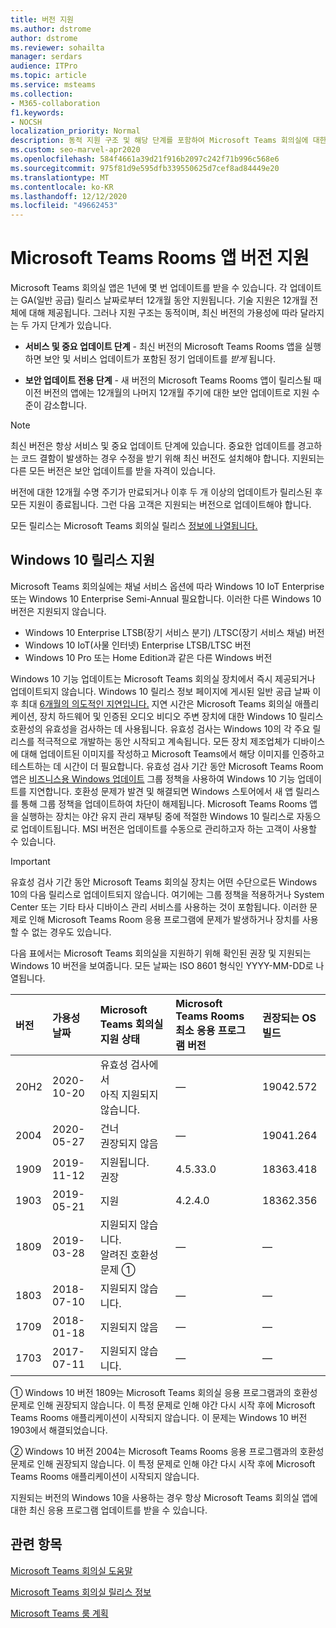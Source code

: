 ```yaml
---
title: 버전 지원
ms.author: dstrome
author: dstrome
ms.reviewer: sohailta
manager: serdars
audience: ITPro
ms.topic: article
ms.service: msteams
ms.collection:
- M365-collaboration
f1.keywords:
- NOCSH
localization_priority: Normal
description: 동적 지원 구조 및 해당 단계를 포함하여 Microsoft Teams 회의실에 대한 수명 주기 지원에 대해 자세히 배워야 합니다.
ms.custom: seo-marvel-apr2020
ms.openlocfilehash: 584f4661a39d21f916b2097c242f71b996c568e6
ms.sourcegitcommit: 975f81d9e595dfb339550625d7cef8ad84449e20
ms.translationtype: MT
ms.contentlocale: ko-KR
ms.lasthandoff: 12/12/2020
ms.locfileid: "49662453"
---
```

# <a name="microsoft-teams-rooms-app-version-support"></a>Microsoft Teams Rooms 앱 버전 지원
 
Microsoft Teams 회의실 앱은 1년에 몇 번 업데이트를 받을 수 있습니다. 각 업데이트는 GA(일반 공급) 릴리스 날짜로부터 12개월 동안 지원됩니다. 기술 지원은 12개월 전체에 대해 제공됩니다. 그러나 지원 구조는 동적이며, 최신 버전의 가용성에 따라 달라지는 두 가지 단계가 있습니다.

- **서비스 및 중요 업데이트 단계** \- 최신 버전의 Microsoft Teams Rooms 앱을 실행하면 보안 및 서비스 업데이트가 포함된 정기 업데이트를 *받게* 됩니다.

- **보안 업데이트 전용 단계** \- 새 버전의 Microsoft Teams Rooms 앱이 릴리스될 때 이전 버전의 앱에는 12개월의 나머지 12개월 주기에 대한 보안 업데이트로 지원 수준이 감소합니다. 

> [!NOTE]
> 최신 버전은 항상 서비스 및 중요 업데이트 단계에 있습니다. 중요한 업데이트를 경고하는 코드 결함이 발생하는 경우 수정을 받기 위해 최신 버전도 설치해야 합니다. 지원되는 다른 모든 버전은 보안 업데이트를 받을 자격이 있습니다.

버전에 대한 12개월 수명 주기가 만료되거나 이후 두 개 이상의 업데이트가 릴리스된 후 모든 지원이 종료됩니다. 그런 다음 고객은 지원되는 버전으로 업데이트해야 합니다.

모든 릴리스는 Microsoft Teams 회의실 릴리스 [정보에 나열됩니다.](rooms-release-note.md)

## <a name="windows-10-release-support"></a>Windows 10 릴리스 지원

Microsoft Teams 회의실에는 채널 서비스 옵션에 따라 Windows 10 IoT Enterprise 또는 Windows 10 Enterprise Semi-Annual 필요합니다. 이러한 다른 Windows 10 버전은 지원되지 않습니다.

- Windows 10 Enterprise LTSB(장기 서비스 분기) /LTSC(장기 서비스 채널) 버전
- Windows 10 IoT(사물 인터넷) Enterprise LTSB/LTSC 버전
- Windows 10 Pro 또는 Home Edition과 같은 다른 Windows 버전

Windows 10 기능 업데이트는 Microsoft Teams 회의실 장치에서 즉시 제공되거나 업데이트되지 않습니다. Windows 10 릴리스 정보 페이지에 게시된 일반 공급 날짜 이후 최대 [6개월의 의도적인 지연입니다.](https://docs.microsoft.com/windows/release-information/) 지연 시간은 Microsoft Teams 회의실 애플리케이션, 장치 하드웨어 및 인증된 오디오 비디오 주변 장치에 대한 Windows 10 릴리스 호환성의 유효성을 검사하는 데 사용됩니다. 유효성 검사는 Windows 10의 각 주요 릴리스를 적극적으로 개발하는 동안 시작되고 계속됩니다. 모든 장치 제조업체가 디바이스에 대해 업데이트된 이미지를 작성하고 Microsoft Teams에서 해당 이미지를 인증하고 테스트하는 데 시간이 더 필요합니다. 유효성 검사 기간 동안 Microsoft Teams Room 앱은  [비즈니스용 Windows 업데이트](https://docs.microsoft.com/windows/deployment/update/waas-manage-updates-wufb) 그룹 정책을 사용하여 Windows 10 기능 업데이트를 지연합니다. 호환성 문제가 발견 및 해결되면 Windows 스토어에서 새 앱 릴리스를 통해 그룹 정책을 업데이트하여 차단이 해제됩니다. Microsoft Teams Rooms 앱을 실행하는 장치는 야간 유지 관리 재부팅 중에 적절한 Windows 10 릴리스로 자동으로 업데이트됩니다. MSI 버전은 업데이트를 수동으로 관리하고자 하는 고객이 사용할 수 있습니다.  

> [!IMPORTANT]
> 유효성 검사 기간 동안 Microsoft  Teams 회의실 장치는 어떤 수단으로든 Windows 10의 다음 릴리스로 업데이트되지 않습니다. 여기에는 그룹 정책을 적용하거나 System Center 또는 기타 타사 디바이스 관리 서비스를 사용하는 것이 포함됩니다. 이러한 문제로 인해 Microsoft Teams Room 응용 프로그램에 문제가 발생하거나 장치를 사용할 수 없는 경우도 있습니다.  

다음 표에서는 Microsoft Teams 회의실을 지원하기 위해 확인된 권장 및 지원되는 Windows 10 버전을 보여줍니다. 모든 날짜는 ISO 8601 형식인 YYYY-MM-DD로 나열됩니다.

|버전  |가용성 날짜   |Microsoft Teams 회의실 지원 상태   |Microsoft Teams Rooms 최소 응용 프로그램 버전 | 권장되는 OS 빌드  |
|:---  |:---       |:---                                  |:---     |:---     |
| 20H2 |2020-10-20 |유효성 검사에서 <br/>아직 지원되지 않습니다.|&#x2014; |19042.572 |
| 2004 |2020-05-27 |건너 <br/> 권장되지 않음|&#x2014; |19041.264 |
| 1909 |2019-11-12 |지원됩니다. <br/>권장 |4.5.33.0 |18363.418  |
| 1903 |2019-05-21 |지원  |4.2.4.0 |18362.356 |
| 1809 |2019-03-28 |지원되지 않습니다. <br/>알려진 호환성 문제 &#x2780;|&#x2014; |&#x2014; |
| 1803 |2018-07-10 |지원되지 않습니다.                             |&#x2014;  |&#x2014; |
| 1709 |2018-01-18 |지원되지 않음                         |&#x2014; |&#x2014; |
| 1703 |2017-07-11 |지원되지 않습니다.                         |&#x2014; |&#x2014; |

&#x2780; Windows 10 버전 1809는 Microsoft Teams 회의실 응용 프로그램과의 호환성 문제로 인해 권장되지 않습니다. 이 특정 문제로 인해 야간 다시 시작 후에 Microsoft Teams Rooms 애플리케이션이 시작되지 않습니다. 이 문제는 Windows 10 버전 1903에서 해결되었습니다.  

&#x2781; Windows 10 버전 2004는 Microsoft Teams Rooms 응용 프로그램과의 호환성 문제로 인해 권장되지 않습니다. 이 특정 문제로 인해 야간 다시 시작 후에 Microsoft Teams Rooms 애플리케이션이 시작되지 않습니다. 

지원되는 버전의 Windows 10을 사용하는 경우 항상 Microsoft Teams 회의실 앱에 대한 최신 응용 프로그램 업데이트를 받을 수 있습니다.  

## <a name="related-topics"></a>관련 항목

[Microsoft Teams 회의실 도움말](https://support.office.com/article/Skype-Room-Systems-version-2-help-e667f40e-5aab-40c1-bd68-611fe0002ba2)

[Microsoft Teams 회의실 릴리스 정보](rooms-release-note.md)

[Microsoft Teams 룸 계획](rooms-plan.md)
